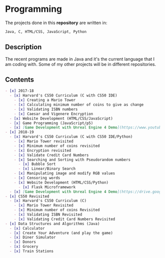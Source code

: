 # Programming

The projects done in this **repository** are written in:
```markdown
Java, C, HTML/CSS, JavaScript, Python
```
## Description

The recent programs are made in Java and it's the current language that I am coding with. Some of my other projects will be in different repositories.

## Contents
```markdown
- [x] 2017-18
  - [x] Harvard's CS50 Curriculum (C with CS50 IDE)
    - [x] Creating a Mario Tower
    - [x] Calculating minimum number of coins to give as change
    - [x] Validating ISBN numbers
    - [x] Caesar and Vigenere Encryption
  - [x] Website Development (HTML/CSS/JavaScript)
  - [x] Game Programming (JavaScript/p5)
  - [x] [Game Development with Unreal Engine 4 Demo](https://www.youtube.com/watch?v=1oTPJtNkmJk)
- [x] 2018-19
  - [x] Harvard's CS50 Curriculum (C with CS50 IDE/Python)
    - [x] Mario Tower revisited
    - [x] Minimum number of coins revisited
    - [x] Encryption revisited
    - [x] Validate Credit Card Numbers
    - [x] Searching and Sorting with Pseudorandom numbers
      - [x] Bubble Sort
      - [x] Linear/Binary Search
    - [x] Manipulating image and modify RGB values
    - [x] Censoring words
    - [x] Website Development (HTML/CSS/Python)
      - [x] Flask Microframework
  - [x] [Game Development with Unreal Engine 4 Demo](https://drive.google.com/file/d/1dW_ky0H6Q1o5xCUavzewPpb2A4WOTcBB/view?usp=sharing)
- [x] CS50 Revisited
  - [x] Harvard's CS50 Curriculum (C)
    - [x] Mario Tower Revisited
    - [x] Minimum number of coins Revisited
    - [x] Validating ISBN Revisited
    - [x] Validating Credit Card Numbers Revisited
- [x] Data Structures and Algorithms (Java)
  - [x] Calculator
  - [x] Create Your Adventure (and play the game)
  - [x] Diner Simulator
  - [x] Donors
  - [x] Grocery
  - [x] Train Stations
```